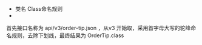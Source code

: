 - 类名 Class命名规则  
-
首先接口名称为 api/v3/order-tip.json ，从v3 开始取，采用首字母大写的驼峰命名规则，去除下划线，最终结果为 OrderTip.class

